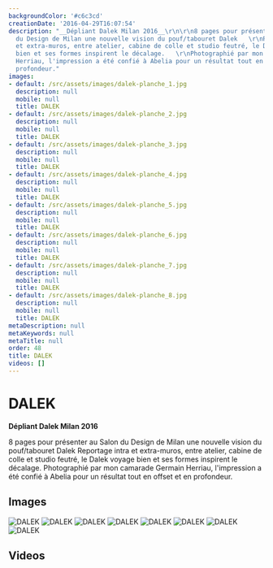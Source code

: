 ```yaml
---
backgroundColor: '#c6c3cd'
creationDate: '2016-04-29T16:07:54'
description: "__Dépliant Dalek Milan 2016__\r\n\r\n8 pages pour présenter au Salon
  du Design de Milan une nouvelle vision du pouf/tabouret Dalek   \r\nReportage intra
  et extra-muros, entre atelier, cabine de colle et studio feutré, le Dalek voyage
  bien et ses formes inspirent le décalage.   \r\nPhotographié par mon camarade Germain
  Herriau, l'impression a été confié à Abelia pour un résultat tout en offset et en
  profondeur."
images:
- default: /src/assets/images/dalek-planche_1.jpg
  description: null
  mobile: null
  title: DALEK
- default: /src/assets/images/dalek-planche_2.jpg
  description: null
  mobile: null
  title: DALEK
- default: /src/assets/images/dalek-planche_3.jpg
  description: null
  mobile: null
  title: DALEK
- default: /src/assets/images/dalek-planche_4.jpg
  description: null
  mobile: null
  title: DALEK
- default: /src/assets/images/dalek-planche_5.jpg
  description: null
  mobile: null
  title: DALEK
- default: /src/assets/images/dalek-planche_6.jpg
  description: null
  mobile: null
  title: DALEK
- default: /src/assets/images/dalek-planche_7.jpg
  description: null
  mobile: null
  title: DALEK
- default: /src/assets/images/dalek-planche_8.jpg
  description: null
  mobile: null
  title: DALEK
metaDescription: null
metaKeywords: null
metaTitle: null
order: 48
title: DALEK
videos: []
---
```


# DALEK

__Dépliant Dalek Milan 2016__

8 pages pour présenter au Salon du Design de Milan une nouvelle vision du pouf/tabouret Dalek
Reportage intra et extra-muros, entre atelier, cabine de colle et studio feutré, le Dalek voyage bien et ses formes inspirent le décalage.
Photographié par mon camarade Germain Herriau, l'impression a été confié à Abelia pour un résultat tout en offset et en profondeur.

## Images

![DALEK](/src/assets/images/dalek-planche_1.jpg)
![DALEK](/src/assets/images/dalek-planche_2.jpg)
![DALEK](/src/assets/images/dalek-planche_3.jpg)
![DALEK](/src/assets/images/dalek-planche_4.jpg)
![DALEK](/src/assets/images/dalek-planche_5.jpg)
![DALEK](/src/assets/images/dalek-planche_6.jpg)
![DALEK](/src/assets/images/dalek-planche_7.jpg)
![DALEK](/src/assets/images/dalek-planche_8.jpg)

## Videos
